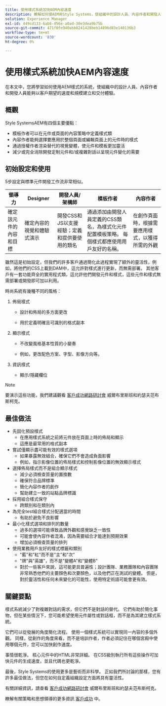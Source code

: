 ```yaml
---
title: 使用樣式系統加快AEM內容速度
description: 瞭解如何使AEM用Style Systems，使組織中的設計人員、內容作者和開發人員能夠以客戶期望的速度和規模建立和交付體驗。
solution: Experience Manager
exl-id: 449cd133-6ab6-456e-a0ad-30e3dea9b75b
source-git-commit: 471f0fe940abb8241428beb14896d83e140136b3
workflow-type: tm+mt
source-wordcount: '830'
ht-degree: 0%

---
```


# 使用樣式系統加快AEM內容速度

在本文中，您將學習如何使用AEM樣式的系統，使組織中的設計人員、內容作者和開發人員能夠以客戶期望的速度和規模建立和交付體驗。

## 概觀

Style SystemsAEM有四個主要優點：

* 模板作者可以在元件或頁面的內容策略中定義樣式類
* 內容作者能夠選擇要應用於整個頁面或編輯頁面上的元件時的樣式
* 通過授權作者渲染替代的視覺變體，使元件和模板更加靈活
* 減少或完全消除開發定制元件和/或複雜對話以呈現元件變化的需要

## 初始設定和使用

5步設定與標準元件開發工作流非常相似。

| **領導力** | **Designer** | **開發人員/架構師** | **模板作者** | **內容作者** |
| --- | --- | --- | --- | --- |
| 確定該元件的內容和目標 | 確定內容的視覺和體驗式演示 | 開發CSS和JS以支援經驗；定義和提供要使用的類名 | 通過添加由開發人員定義的CSS類名，為樣式化元件配置模板策略。 每個樣式都應使用用戶友好的名稱。 | 在創作頁面時，根據需要應用樣式，以獲得所需的外觀 |

雖然這是初始設定，但我們的許多客戶通過簡化此過程實現了額外的靈活性，例如，將他們的CSS上載到DAM中，這允許對樣式進行更新，而無需部署。 其他客戶有一套功能齊全的實用程式類，這允許他們開發元件和樣式，這些元件和樣式無需部署或開發即可加以利用。

時尚系統有幾種不同的風格：

1. 佈局樣式

   * 設計和佈局的多方面更改

   * 用於定義明確且可識別的格式副本

1. 顯示樣式
   * 不改變風格基本性質的小變奏

   * 例如，更改配色方案、字型、影像方向等。

1. 資訊樣式

   * 顯示/隱藏欄位

>[!NOTE]
>
>要演示這些功能，我們建議觀看 [客戶成功網路研討會](https://adobecustomersuccess.adobeconnect.com/pob610c9mffjmp4/) 威爾布里斯班和約瑟夫范布斯柯克。

## 最佳做法

* 先固化預設樣式
   * 在應用樣式系統之前將元件放在頁面上時的佈局和顯示
   * 這應是最常用的格式副本
* 嘗試僅顯示盡可能有效的樣式選項
   * 如果暴露無效組合，確保它們不會造成負面影響
   * 例如，指示影像位置的佈局樣式和控制影像位置的無效顯示樣式
* 選擇佈局樣式而不是組合顯示樣式
   * 減少必須檢查質量的置換數
   * 確保符合品牌標準
   * 簡化內容作者的創作
   * 幫助建立一致的站點品牌標識
* 採用組合樣式保守
   * 跨類別和在類別內
* 為完全test組合樣式分配適當的時間
   * 有助於避免不良影響
* 最小化樣式選項和排列的數量
   * 過多的選項可能導致品牌外觀和感覺缺乏一致性
   * 可能會使內容作者混淆，因為需要組合才能達到預期效果
   * 增加必須檢查質量的排列
* 使用業務用戶友好的樣式標籤和類別
   * &quot;藍&quot;和&quot;紅&quot;而不是&quot;主&quot;和&quot;次&quot;
   * &quot;牌&quot;與&quot;英雄&quot;，而不是&quot;變體A&quot;和&quot;變體B&quot;
   * 對於一些客戶來說，這可能更具普遍性；設計團隊、業務團隊和內容團隊非常熟悉他們的主要顏色和次要顏色，以及他們正在測試的變體。 但是，對於靈活性和任何未來變化的可能性，使用特定術語可能會更有效。

## 關鍵要點

樣式系統減少了對複雜對話的需求，但它們不是對話的替代。 它們有助於簡化事物，但在某些情況下，您可能希望使用元件屬性或對話框，而不是為其建立樣式系統。

它們可以從發展的角度簡化流程。 使用一個樣式系統可以實現同一內容的多個外觀。 同樣，從創作的角度來看，而不是培訓作者，作者必須記住在哪個宮殿中使用哪個元件，您可以加快創作速度。

事情很乾淨。 核心元件中的HTML非常詳細。 在CSS級別執行所有這些操作可加快元件的生成速度，並且代碼也更乾淨。

最後，Style Systems的使用更多是藝術而非科學。 正如我們所討論的那樣，您有許多最佳做法，但您在如何自定義組織設定方面將具有靈活性。

有關詳細資訊，請查看 [客戶成功網路研討會](https://adobecustomersuccess.adobeconnect.com/pob610c9mffjmp4/) 威爾布里斯班和約瑟夫范布斯柯克。

瞭解有關策略和思想領導的更多資訊 [客戶成功](https://experienceleague.corp.adobe.com/docs/customer-success/customer-success/overview.html) 中。
